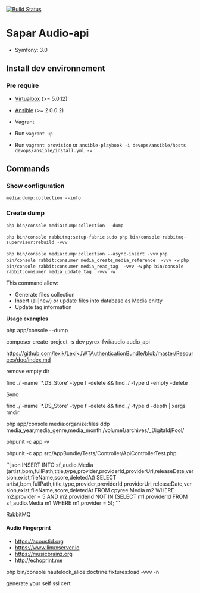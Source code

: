 [![Build Status](https://travis-ci.org/Pyrex-FWI/audio-api.svg?branch=master)](https://travis-ci.org/Pyrex-FWI/audio-api)

# Sapar Audio-api

- Symfony: 3.0

## Install dev environnement

### Pre require

- [Virtualbox](https://www.virtualbox.org) (>= 5.0.12)
- [Ansible](https://github.com/ansible/ansible) (>= 2.0.0.2)
- Vagrant

- Run ```vagrant up```
- Run ```vagrant provision``` or ```ansible-playbook -i devops/ansible/hosts devops/ansible/install.yml -v ```

## Commands

### Show configuration
`media:dump:collection --info`
### Create dump
`php bin/console media:dump:collection --dump`

`php bin/console rabbitmq:setup-fabric`
`sudo php bin/console rabbitmq-supervisor:rebuild -vvv`

`php bin/console media:dump:collection --async-insert -vvv`
`php bin/console rabbit:consumer media_create_media_reference  -vvv -w`
`php bin/console rabbit:consumer media_read_tag  -vvv -w`
`php bin/console rabbit:consumer media_update_tag  -vvv -w`

This command allow:

- Generate files collection
- Insert (all|new) or update files into database as Media enitty
- Update tag information

**Usage examples**

php app/console --dump

composer create-project -s dev pyrex-fwi/audio audio_api



https://github.com/lexik/LexikJWTAuthenticationBundle/blob/master/Resources/doc/index.md

remove empty dir

find ./ -name '*.DS_Store' -type f -delete && find ./ -type d -empty -delete

Syno

find ./ -name '*.DS_Store' -type f -delete && find ./ -type d -depth | xargs  rmdir

php app/console media:organize:files  ddp media_year,media_genre,media_month /volume1/archives/_DigitaldjPool/


phpunit -c app -v

phpunit -c app  src/AppBundle/Tests/Controller/ApiControllerTest.php

‘‘‘json
INSERT INTO sf_audio.Media
(artist,bpm,fullPath,title,type,provider,providerId,providerUrl,releaseDate,version,exist,fileName,score,deletedAt)
SELECT 
    artist,bpm,fullPath,title,type,provider,providerId,providerUrl,releaseDate,version,exist,fileName,score,deletedAt
FROM
    cpyree.Media m2
WHERE
    m2.provider = 5
        AND m2.providerId NOT IN (SELECT 
            m1.providerId
        FROM
            sf_audio.Media m1
        WHERE
            m1.provider = 5);
‘‘‘

RabbitMQ


#### Audio Fingerprint

- https://acoustid.org
- https://www.linuxserver.io
- https://musicbrainz.org
- http://echoprint.me

php bin/console hautelook_alice:doctrine:fixtures:load -vvv -n


generate your self ssl cert